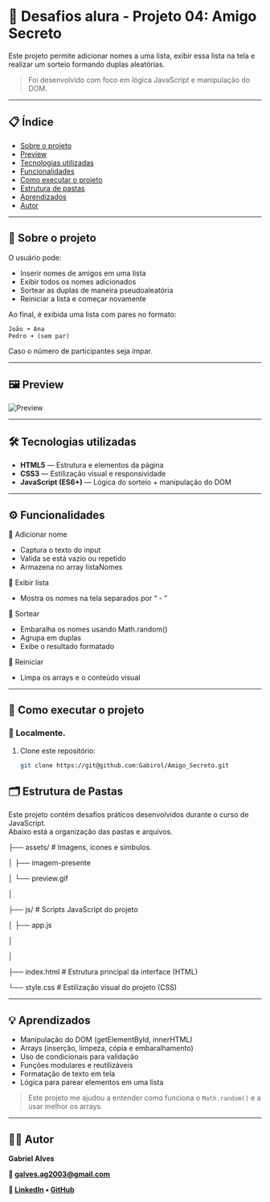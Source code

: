# 🚀 Desafios alura - Projeto 04: Amigo Secreto

Este projeto permite adicionar nomes a uma lista, exibir essa lista na tela e realizar um sorteio formando duplas aleatórias.
> Foi desenvolvido com foco em lógica JavaScript e manipulação do DOM.

---

## 📋 Índice

- [Sobre o projeto](#-sobre-o-projeto)
- [Preview](#%EF%B8%8F-preview)
- [Tecnologias utilizadas](#-tecnologias-utilizadas)
- [Funcionalidades](#%EF%B8%8Ffuncionalidades)
- [Como executar o projeto](#-como-executar-o-projeto)
- [Estrutura de pastas](#-estrutura-de-pastas)
- [Aprendizados](#-aprendizados)
- [Autor](#%E2%80%8D-autor)

---


## 📖 Sobre o projeto

O usuário pode:

- Inserir nomes de amigos em uma lista
- Exibir todos os nomes adicionados
- Sortear as duplas de maneira pseudoaleatória
- Reiniciar a lista e começar novamente

Ao final, é exibida uma lista com pares no formato:
```
João ➜ Ana  
Pedro ➜ (sem par)
```

Caso o número de participantes seja ímpar.

---

## 🖼️ Preview

![Preview](https://github.com/user-attachments/assets/0356f2a3-b4a3-4420-8aa8-60747dd68a1e)

---


## 🛠 Tecnologias utilizadas

- **HTML5** — Estrutura e elementos da página  
- **CSS3** — Estilização visual e responsividade  
- **JavaScript (ES6+)** — Lógica do sorteio + manipulação do DOM

---

## ⚙️ Funcionalidades

🔹 Adicionar nome
  - Captura o texto do input
  - Valida se está vazio ou repetido
  - Armazena no array listaNomes

🔹 Exibir lista
  - Mostra os nomes na tela separados por “ - ”

🔹 Sortear
  - Embaralha os nomes usando Math.random()
  - Agrupa em duplas
  - Exibe o resultado formatado

🔹 Reiniciar
  - Limpa os arrays e o conteúdo visual
---

## 🧭 Como executar o projeto

### 🔹 Localmente.

1. Clone este repositório:
   ```bash
   git clone https://git@github.com:Gabirol/Amigo_Secreto.git


## 🗂 Estrutura de Pastas

Este projeto contém desafios práticos desenvolvidos durante o curso de JavaScript.  
Abaixo está a organização das pastas e arquivos.

├── assets/ # Imagens, icones e simbulos.

│ ├── imagem-presente

│ └── preview.gif 

│

├── js/ # Scripts JavaScript do projeto

│ ├── app.js 

│ 

│

├── index.html # Estrutura principal da interface (HTML)

└── style.css # Estilização visual do projeto (CSS)


---

## 💡 Aprendizados

- Manipulação do DOM (getElementById, innerHTML)
- Arrays (inserção, limpeza, cópia e embaralhamento)
- Uso de condicionais para validação
- Funções modulares e reutilizáveis
- Formatação de texto em tela
- Lógica para parear elementos em uma lista

> Este projeto me ajudou a entender como funciona o `Math.random()` e a usar melhor os arrays.

---

## 👨‍💻 Autor

**Gabriel Alves**

**📧 galves.ag2003@gmail.com**

**🔗 [LinkedIn](www.linkedin.com/in/gabriel-alves-gonçalves-28220a205)
• [GitHub](https://github.com/Gabirol)**


